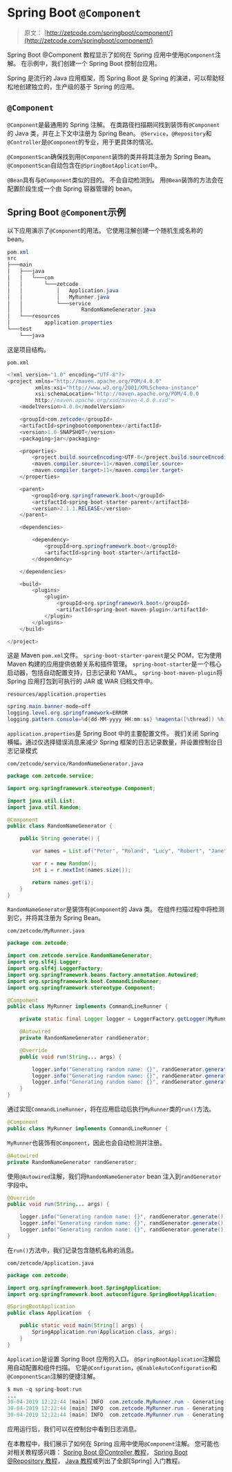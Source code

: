 # Spring Boot `@Component`

> 原文： [http://zetcode.com/springboot/component/](http://zetcode.com/springboot/component/)

Spring Boot @Component 教程显示了如何在 Spring 应用中使用`@Component`注解。 在示例中，我们创建一个 Spring Boot 控制台应用。

Spring 是流行的 Java 应用框架，而 Spring Boot 是 Spring 的演进，可以帮助轻松地创建独立的，生产级的基于 Spring 的应用。

## `@Component`

`@Component`是最通用的 Spring 注解。 在类路径扫描期间找到装饰有`@Component`的 Java 类，并在上下文中注册为 Spring Bean。 `@Service`，`@Repository`和`@Controller`是`@Component`的专业，用于更具体的情况。

`@ComponentScan`确保找到用`@Component`装饰的类并将其注册为 Spring Bean。 `@ComponentScan`自动包含在`@SpringBootApplication`中。

`@Bean`具有与`@Component`类似的目的。 不会自动检测到。 用`@Bean`装饰的方法会在配置阶段生成一个由 Spring 容器管理的 bean。

## Spring Boot `@Component`示例

以下应用演示了`@Component`的用法。 它使用注解创建一个随机生成名称的 bean。

```java
pom.xml
src
├───main
│   ├───java
│   │   └───com
│   │       └───zetcode
│   │           │   Application.java
│   │           │   MyRunner.java
│   │           └───service
│   │                   RandomNameGenerator.java
│   └───resources
│           application.properties
└───test
    └───java

```

这是项目结构。

`pom.xml`

```java
<?xml version="1.0" encoding="UTF-8"?>
<project xmlns="http://maven.apache.org/POM/4.0.0"
         xmlns:xsi="http://www.w3.org/2001/XMLSchema-instance"
         xsi:schemaLocation="http://maven.apache.org/POM/4.0.0
         http://maven.apache.org/xsd/maven-4.0.0.xsd">
    <modelVersion>4.0.0</modelVersion>

    <groupId>com.zetcode</groupId>
    <artifactId>springbootcomponentex</artifactId>
    <version>1.0-SNAPSHOT</version>
    <packaging>jar</packaging>

    <properties>
        <project.build.sourceEncoding>UTF-8</project.build.sourceEncoding>
        <maven.compiler.source>11</maven.compiler.source>
        <maven.compiler.target>11</maven.compiler.target>
    </properties>

    <parent>
        <groupId>org.springframework.boot</groupId>
        <artifactId>spring-boot-starter-parent</artifactId>
        <version>2.1.1.RELEASE</version>
    </parent>

    <dependencies>

        <dependency>
            <groupId>org.springframework.boot</groupId>
            <artifactId>spring-boot-starter</artifactId>
        </dependency>

    </dependencies>

    <build>
        <plugins>
            <plugin>
                <groupId>org.springframework.boot</groupId>
                <artifactId>spring-boot-maven-plugin</artifactId>
            </plugin>
        </plugins>
    </build>

</project>

```

这是 Maven `pom.xml`文件。 `spring-boot-starter-parent`是父 POM，它为使用 Maven 构建的应用提供依赖关系和插件管理。 `spring-boot-starter`是一个核心启动器，包括自动配置支持，日志记录和 YAML。 `spring-boot-maven-plugin`将 Spring 应用打包到可执行的 JAR 或 WAR 归档文件中。

`resources/application.properties`

```java
spring.main.banner-mode=off
logging.level.org.springframework=ERROR
logging.pattern.console=%d{dd-MM-yyyy HH:mm:ss} %magenta([%thread]) %highlight(%-5level) %logger.%M - %msg%n

```

`application.properties`是 Spring Boot 中的主要配置文件。 我们关闭 Spring 横幅，通过仅选择错误消息来减少 Spring 框架的日志记录数量，并设置控制台日志记录模式

`com/zetcode/service/RandomNameGenerator.java`

```java
package com.zetcode.service;

import org.springframework.stereotype.Component;

import java.util.List;
import java.util.Random;

@Component
public class RandomNameGenerator {

    public String generate() {

        var names = List.of("Peter", "Roland", "Lucy", "Robert", "Jane");

        var r = new Random();
        int i = r.nextInt(names.size());

        return names.get(i);
    }
}

```

`RandomNameGenerator`是装饰有`@Component`的 Java 类。 在组件扫描过程中将检测到它，并将其注册为 Spring Bean。

`com/zetcode/MyRunner.java`

```java
package com.zetcode;

import com.zetcode.service.RandomNameGenerator;
import org.slf4j.Logger;
import org.slf4j.LoggerFactory;
import org.springframework.beans.factory.annotation.Autowired;
import org.springframework.boot.CommandLineRunner;
import org.springframework.stereotype.Component;

@Component
public class MyRunner implements CommandLineRunner {

    private static final Logger logger = LoggerFactory.getLogger(MyRunner.class);

    @Autowired
    private RandomNameGenerator randGenerator;

    @Override
    public void run(String... args) {

        logger.info("Generating random name: {}", randGenerator.generate());
        logger.info("Generating random name: {}", randGenerator.generate());
        logger.info("Generating random name: {}", randGenerator.generate());
    }
}

```

通过实现`CommandLineRunner`，将在应用启动后执行`MyRunner`类的`run()`方法。

```java
@Component
public class MyRunner implements CommandLineRunner {

```

`MyRunner`也装饰有`@Component`，因此也会自动检测并注册。

```java
@Autowired
private RandomNameGenerator randGenerator;

```

使用`@Autowired`注解，我们将`RandomNameGenerator` bean 注入到`randGenerator`字段中。

```java
@Override
public void run(String... args) {

    logger.info("Generating random name: {}", randGenerator.generate());
    logger.info("Generating random name: {}", randGenerator.generate());
    logger.info("Generating random name: {}", randGenerator.generate());
}

```

在`run()`方法中，我们记录包含随机名称的消息。

`com/zetcode/Application.java`

```java
package com.zetcode;

import org.springframework.boot.SpringApplication;
import org.springframework.boot.autoconfigure.SpringBootApplication;

@SpringBootApplication
public class Application  {

    public static void main(String[] args) {
        SpringApplication.run(Application.class, args);
    }
}

```

`Application`是设置 Spring Boot 应用的入口。 `@SpringBootApplication`注解启用自动配置和组件扫描。 它是`@Configuration`，`@EnableAutoConfiguration`和`@ComponentScan`注解的便捷注解。

```java
$ mvn -q spring-boot:run 
...
30-04-2019 12:22:44 [main] INFO  com.zetcode.MyRunner.run - Generating random name: Roland
30-04-2019 12:22:44 [main] INFO  com.zetcode.MyRunner.run - Generating random name: Peter
30-04-2019 12:22:44 [main] INFO  com.zetcode.MyRunner.run - Generating random name: Lucy

```

应用运行后，我们可以在控制台中看到日志消息。

在本教程中，我们展示了如何在 Spring 应用中使用`@Component`注解。 您可能也对相关教程感兴趣： [Spring Boot @Controller 教程](/springboot/controller/)， [Spring Boot @Repository 教程](/springboot/repository/)， [Java 教程](/lang/java/)或列出了全部[Spring] 入门教程。